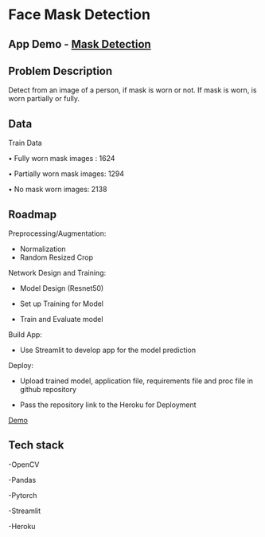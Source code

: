 # Face Mask Detection

## App Demo - [Mask Detection](https://mask-on-detection.herokuapp.com/)


## Problem Description

Detect from an image of a person, if mask is worn or not. If mask is worn, is worn partially or fully.




## Data

Train Data

• Fully worn mask images : 1624

• Partially worn mask images: 1294 

• No mask worn images: 2138



## Roadmap

Preprocessing/Augmentation:

- Normalization
- Random Resized Crop

Network Design and Training:

- Model Design (Resnet50)

- Set up Training for Model

- Train and Evaluate model

Build App:

- Use Streamlit to develop app for the model prediction

Deploy:

- Upload trained model, application file, requirements file and proc file in github repository

- Pass the repository link to the Heroku for Deployment

[Demo](https://mask-on-detection.herokuapp.com/)

## Tech stack

-OpenCV

-Pandas

-Pytorch

-Streamlit

-Heroku
